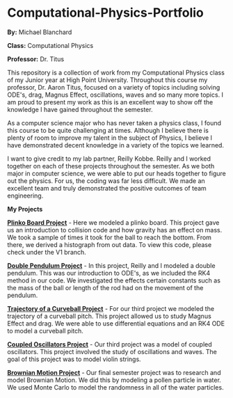# Computational-Physics-Portfolio
**By:** Michael Blanchard

**Class:** Computational Physics

**Professor:** Dr. Titus

This repository is a collection of work from my Computational Physics class of my Junior year at High Point University. Throughout this course my professor, Dr. Aaron Titus, focused on a variety of topics including solving ODE's, drag, Magnus Effect, oscillations, waves and so many more topics. I am proud to present my work as this is an excellent way to show off the knowledge I have gained throughout the semester. 

As a computer science major who has never taken a physics class, I found this course to be quite challenging at times. Although I believe there is plenty of room to improve my talent in the subject of Physics, I believe I have demonstrated decent knowledge in a variety of the topics we learned. 

I want to give credit to my lab partner, Reilly Kobbe. Reilly and I worked together on each of these projects throughout the semester. As we both major in computer science, we were able to put our heads together to figure out the physics. For us, the coding was far less difficult. We made an excellent team and truly demonstrated the positive outcomes of team engineering. 

**My Projects**

**[Plinko Board Project](Plinko_Board.ipynb)** - Here we modeled a plinko board. This project gave us an introduction to collision code and how gravity has an effect on mass. We took a sample of times it took for the ball to reach the bottom. From there, we derived a histograph from out data. To view this code, please check under the V1 branch.

**[Double Pendulum Project](Double_Pendulum.ipynb)** - In this project, Reilly and I modeled a double pendulum. This was our introduction to ODE's, as we included the RK4 method in our code. We investigated the effects certain constants such as the mass of the ball or length of the rod had on the movement of the pendulum.

**[Trajectory of a Curveball Project](Curveball_Trajectory.ipynb)** - For our third project we modeled the trajectory of a curveball pitch. This project allowed us to study Magnus Effect and drag. We were able to use differential equations and an RK4 ODE to model a curveball pitch.

**[Coupled Oscillators Project](Coupled_Oscillators.ipynb)** - Our third project was a model of coupled oscillators. This project involved the study of oscillations and waves. The goal of this project was to model violin strings.

**[Brownian Motion Project](Brownian_Motion)** - Our final semester project was to research and model Brownian Motion. We did this by modeling a pollen particle in water. We used Monte Carlo to model the randomness in all of the water particles.


